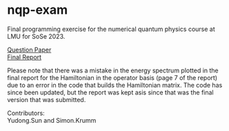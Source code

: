 # nqp-exam

Final programming exercise for the numerical quantum physics course at LMU for SoSe 2023. 

[Question Paper](/exercise.pdf)   
[Final Report](/final_report.pdf)

Please note that there was a mistake in the energy spectrum plotted in the final report for the Hamiltonian in the operator basis (page 7 of the report) due to an error in the code that builds the Hamiltonian matrix. The code has since been updated, but the report was kept asis since that was the final version that was submitted. 

Contributors:   
Yudong.Sun and Simon.Krumm